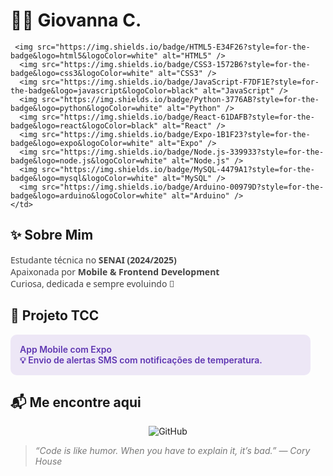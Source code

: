 # 👩‍💻 Giovanna C. 
     <img src="https://img.shields.io/badge/HTML5-E34F26?style=for-the-badge&logo=html5&logoColor=white" alt="HTML5" />
      <img src="https://img.shields.io/badge/CSS3-1572B6?style=for-the-badge&logo=css3&logoColor=white" alt="CSS3" />
      <img src="https://img.shields.io/badge/JavaScript-F7DF1E?style=for-the-badge&logo=javascript&logoColor=black" alt="JavaScript" />
      <img src="https://img.shields.io/badge/Python-3776AB?style=for-the-badge&logo=python&logoColor=white" alt="Python" />
      <img src="https://img.shields.io/badge/React-61DAFB?style=for-the-badge&logo=react&logoColor=black" alt="React" />
      <img src="https://img.shields.io/badge/Expo-1B1F23?style=for-the-badge&logo=expo&logoColor=white" alt="Expo" />
      <img src="https://img.shields.io/badge/Node.js-339933?style=for-the-badge&logo=node.js&logoColor=white" alt="Node.js" />
      <img src="https://img.shields.io/badge/MySQL-4479A1?style=for-the-badge&logo=mysql&logoColor=white" alt="MySQL" />
      <img src="https://img.shields.io/badge/Arduino-00979D?style=for-the-badge&logo=arduino&logoColor=white" alt="Arduino" />
    </td>
  </tr>

## ✨ Sobre Mim

<p style="max-width: 450px; color: #444; font-family: 'Segoe UI', Tahoma, Geneva, Verdana, sans-serif;">
  Estudante técnica no <strong>SENAI (2024/2025)</strong><br />
  Apaixonada por <strong>Mobile & Frontend Development</strong><br />
  Curiosa, dedicada e sempre evoluindo 🚀
</p>


## 📱 Projeto TCC

<p style="max-width: 450px; background-color: #EDE7F6; padding: 15px; border-radius: 10px; color: #5E35B1; font-weight: 600;">
  App Mobile com Expo<br />
  💡 Envio de alertas SMS com notificações de temperatura.
</p>

## 📬 Me encontre aqui

<p align="center">
  <a href="https://github.com/seuusuario" target="_blank" rel="noopener noreferrer" style="text-decoration:none;">
    <img src="https://img.shields.io/badge/GitHub-%23121011.svg?style=for-the-badge&logo=github&logoColor=white" alt="GitHub" />
  </a>
</p>


<blockquote style="max-width: 450px; font-style: italic; color: #777;">
  “Code is like humor. When you have to explain it, it’s bad.” — Cory House
</blockquote>




